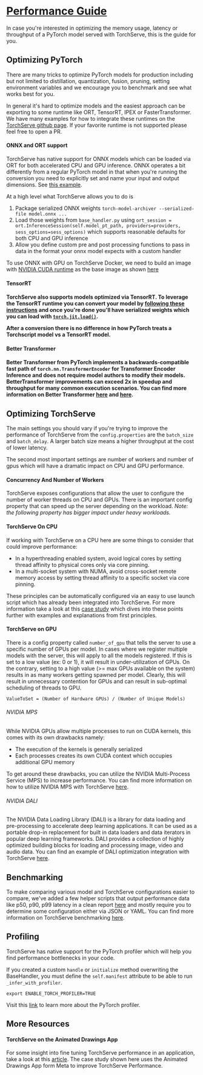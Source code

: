 # [Performance Guide](#performance-guide)
In case you're interested in optimizing the memory usage, latency or throughput of a PyTorch model served with TorchServe, this is the guide for you.

## Optimizing PyTorch

There are many tricks to optimize PyTorch models for production including but not limited to distillation, quantization, fusion, pruning, setting environment variables and we encourage you to benchmark and see what works best for you.

In general it's hard to optimize models and the easiest approach can be exporting to some runtime like ORT, TensorRT, IPEX or FasterTransformer. We have many examples for how to integrate these runtimes on the [TorchServe github page](https://github.com/pytorch/serve/tree/master/examples). If your favorite runtime is not supported please feel free to open a PR.

<h4>ONNX and ORT support</h4>

TorchServe has native support for ONNX models which can be loaded via ORT for both accelerated CPU and GPU inference. ONNX operates a bit differently from a regular PyTorch model in that when you're running the conversion you need to explicitly set and name your input and output dimensions. See [this example](https://github.com/pytorch/serve/blob/master/test/pytest/test_onnx.py).

At a high level what TorchServe allows you to do is
1. Package serialized ONNX weights `torch-model-archiver --serialized-file model.onnx ...`
2. Load those weights from `base_handler.py` using `ort_session = ort.InferenceSession(self.model_pt_path, providers=providers, sess_options=sess_options)` which supports reasonable defaults for both CPU and GPU inference
3. Allow you define custom pre and post processing functions to pass in data in the format your onnx model expects with a custom handler

To use ONNX with GPU on TorchServe Docker, we need to build an image with [NVIDIA CUDA runtime](https://github.com/NVIDIA/nvidia-docker/wiki/CUDA) as the base image as shown [here](https://github.com/pytorch/serve/blob/master/docker/README.md#create-torchserve-docker-image)

 <h4>TensorRT<h4>

TorchServe also supports models optimized via TensorRT. To leverage the TensorRT runtime you can convert your model by [following these instructions](https://github.com/pytorch/TensorRT) and once you're done you'll have serialized weights which you can load with [`torch.jit.load()`](https://pytorch.org/TensorRT/getting_started/getting_started_with_python_api.html#getting-started-with-python-api).

After a conversion there is no difference in how PyTorch treats a Torchscript model vs a TensorRT model.

 <h4>Better Transformer<h4>

Better Transformer from PyTorch implements a backwards-compatible fast path of `torch.nn.TransformerEncoder` for Transformer Encoder Inference and does not require model authors to modify their models. BetterTransformer improvements can exceed 2x in speedup and throughput for many common execution scenarios.
You can find more information on Better Transformer [here](https://pytorch.org/blog/a-better-transformer-for-fast-transformer-encoder-inference/) and [here](https://github.com/pytorch/serve/tree/master/examples/Huggingface_Transformers#speed-up-inference-with-better-transformer).

## Optimizing TorchServe

The main settings you should vary if you're trying to improve the performance of TorchServe from the `config.properties` are the `batch_size` and `batch_delay`. A larger batch size means a higher throughput at the cost of lower latency.

The second most important settings are  number of workers and number of gpus which will have a dramatic impact on CPU and GPU performance.

<h4>Concurrency And Number of Workers</h4>

TorchServe exposes configurations that allow the user to configure the number of worker threads on CPU and GPUs. There is an important config property that can speed up the server depending on the workload.
*Note: the following property has bigger impact under heavy workloads.*

<h4>TorchServe On CPU </h4>

If working with TorchServe on a CPU here are some things to consider that could improve performance:
* In a hyperthreading enabled system, avoid logical cores by setting thread affinity to physical cores only via core pinning.
* In a multi-socket system with NUMA, avoid cross-socket remote memory access by setting thread affinity to a specific socket via core pinning.

These principles can be automatically configured via an easy to use launch script which has already been integrated into TorchServe. For more information take a look at this [case study](https://pytorch.org/tutorials/intermediate/torchserve_with_ipex#grokking-pytorch-intel-cpu-performance-from-first-principles) which dives into these points further with examples and explanations from first principles.

<h4>TorchServe on GPU</h4>

There is a config property called `number_of_gpu` that tells the server to use a specific number of GPUs per model. In cases where we register multiple models with the server, this will apply to all the models registered. If this is set to a low value (ex: 0 or 1), it will result in under-utilization of GPUs. On the contrary, setting to a high value (>= max GPUs available on the system) results in as many workers getting spawned per model. Clearly, this will result in unnecessary contention for GPUs and can result in sub-optimal scheduling of threads to GPU.
```
ValueToSet = (Number of Hardware GPUs) / (Number of Unique Models)
```

<h6> NVIDIA MPS</h6>

While NVIDIA GPUs allow multiple processes to run on CUDA kernels, this comes with its own drawbacks namely:
* The execution of the kernels is generally serialized
* Each processes creates its own CUDA context which occupies additional GPU memory

To get around these drawbacks, you can utilize the NVIDIA Multi-Process Service (MPS) to increase performance. You can find more information on how to utilize NVIDIA MPS with TorchServe  [here](mps.md).

<h6> NVIDIA DALI</h6>

The NVIDIA Data Loading Library (DALI) is a library for data loading and pre-processing to accelerate deep learning applications. It can be used as a portable drop-in replacement for built in data loaders and data iterators in popular deep learning frameworks. DALI provides a collection of highly optimized building blocks for loading and processing image, video and audio data.
You can find an example of DALI optimization integration with TorchServe [here](https://github.com/pytorch/serve/tree/master/examples/nvidia_dali).


## Benchmarking

To make comparing various model and TorchServe configurations easier to compare, we've added a few helper scripts that output performance data like p50, p90, p99 latency in a clean report [here](https://github.com/pytorch/serve/tree/master/benchmarks) and mostly require you to determine some configuration either via JSON or YAML.
You can find more information on TorchServe benchmarking [here](https://github.com/pytorch/serve/blob/master/benchmarks/README.md#torchserve-model-server-benchmarking).


## Profiling

TorchServe has native support for the PyTorch profiler which will help you find performance bottlenecks in your code.

If you created a custom `handle` or `initialize` method overwriting the BaseHandler, you must define the `self.manifest` attribute to be able to run `_infer_with_profiler`.  

```
export ENABLE_TORCH_PROFILER=TRUE
```

Visit this [link]( https://github.com/pytorch/kineto/tree/main/tb_plugin) to learn more about the PyTorch profiler.

## More Resources

<h4>TorchServe on the Animated Drawings App</h4>

For some insight into fine tuning TorchServe performance in an application, take a look at this [article](https://pytorch.org/blog/torchserve-performance-tuning/). The case study shown here uses the Animated Drawings App form Meta to improve TorchServe Performance.
